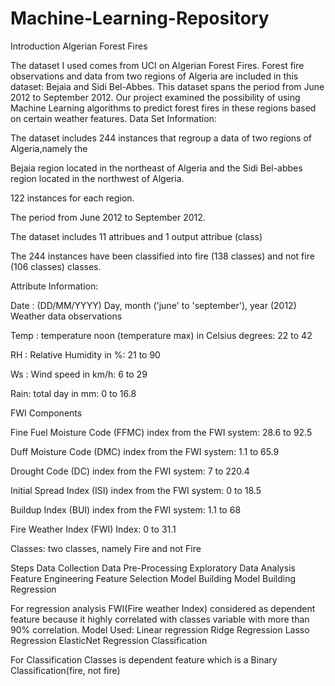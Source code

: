 # Machine-Learning-Repository
Introduction
Algerian Forest Fires

The dataset I used comes from UCI on Algerian Forest Fires. Forest fire observations and data from two regions of Algeria are included in this dataset: Bejaia and Sidi Bel-Abbes.
This dataset spans the period from June 2012 to September 2012. Our project examined the possibility of using Machine Learning algorithms to predict forest fires in these regions based on certain weather features.
Data Set Information:

The dataset includes 244 instances that regroup a data of two regions of Algeria,namely the

Bejaia region located in the northeast of Algeria and the Sidi Bel-abbes region located in the northwest of Algeria.

122 instances for each region.

The period from June 2012 to September 2012.

The dataset includes 11 attribues and 1 output attribue (class)

The 244 instances have been classified into fire (138 classes) and not fire (106 classes) classes.

Attribute Information:

Date : (DD/MM/YYYY) Day, month ('june' to 'september'), year (2012)
Weather data observations

Temp : temperature noon (temperature max) in Celsius degrees: 22 to 42

RH : Relative Humidity in %: 21 to 90

Ws : Wind speed in km/h: 6 to 29

Rain: total day in mm: 0 to 16.8

FWI Components

Fine Fuel Moisture Code (FFMC) index from the FWI system: 28.6 to 92.5

Duff Moisture Code (DMC) index from the FWI system: 1.1 to 65.9

Drought Code (DC) index from the FWI system: 7 to 220.4

Initial Spread Index (ISI) index from the FWI system: 0 to 18.5

Buildup Index (BUI) index from the FWI system: 1.1 to 68

Fire Weather Index (FWI) Index: 0 to 31.1

Classes: two classes, namely Fire and not Fire

Steps
Data Collection
Data Pre-Processing
Exploratory Data Analysis
Feature Engineering
Feature Selection
Model Building
Model Building
Regression

For regression analysis FWI(Fire weather Index) considered as dependent feature because it highly correlated with classes variable with more than 90% correlation. Model Used:
Linear regression
Ridge Regression
Lasso Regression
ElasticNet Regression
Classification

For Classification Classes is dependent feature which is a Binary Classification(fire, not fire)
